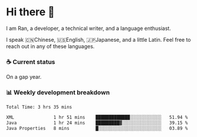 # Hi there 👋

I am Ran, a developer, a technical writer, and a language enthusiast.

I speak 🇨🇳Chinese, 🇺🇸English, 🇯🇵Japanese, and a little Latin. Feel free to reach out in any of these languages.

<!-- [LinkedIn]() | [Twitter]() | [📧]() -->

### ☕ Current status

On a gap year.

### 📊 Weekly development breakdown

<!--START_SECTION:waka-->

```txt
Total Time: 3 hrs 35 mins

XML               1 hr 51 mins    █████████████░░░░░░░░░░░░   51.94 %
Java              1 hr 24 mins    █████████▓░░░░░░░░░░░░░░░   39.15 %
Java Properties   8 mins          █░░░░░░░░░░░░░░░░░░░░░░░░   03.89 %
```

<!--END_SECTION:waka-->
